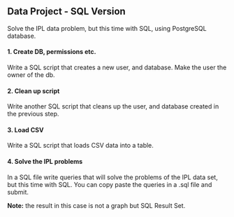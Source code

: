 ## Data Project - SQL Version

Solve the IPL data problem, but this time with SQL, using PostgreSQL database.

#### 1. Create DB, permissions etc.
Write a SQL script that creates a new user, and database. Make the user the owner of the db.

#### 2. Clean up script
Write another SQL script that cleans up the user, and database created in the previous step.

#### 3. Load CSV
Write a SQL script that loads CSV data into a table.

#### 4. Solve the IPL problems
In a SQL file write queries that will solve the problems of the IPL data set, but this time with SQL. You can copy paste the queries in a .sql file and submit.

**Note:** the result in this case is not a graph but SQL Result Set.